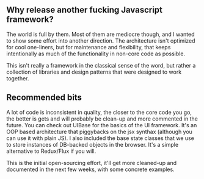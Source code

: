 ## Why release another fucking Javascript framework?
The world is full by them. Most of them are mediocre though, and I wanted to show some effort into another direction. The architecture isn't optimized for cool one-liners, but for maintenance and flexibility, that keeps intentionally as much of the functionality in non-core code as possible.

This isn't really a framework in the classical sense of the word, but rather a collection of libraries and design patterns that were designed to work together.

## Recommended bits
A lot of code is inconsistent in quality, the closer to the core code you go, the better is gets and will probably be clean-up and more commented in the future.
You can check out UIBase for the basics of the UI framework. It's an OOP based architecture that piggybacks on the jsx synthax (although you can use it with plain JS).
I also included the base state classes that we use to store instances of DB-backed objects in the browser. It's a simple alternative to Redux/Flux if you will.

This is the initial open-sourcing effort, it'll get more cleaned-up and documented in the next few weeks, with some concrete examples.
